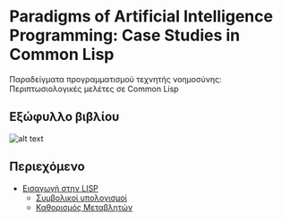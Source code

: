 # Paradigms of Artificial Intelligence Programming: Case Studies in Common Lisp
Παραδείγματα προγραμματισμού τεχνητής νοημοσύνης: Περιπτωσιολογικές μελέτες σε Common Lisp

## Εξώφυλλο βιβλίου
![alt text](https://images-na.ssl-images-amazon.com/images/I/51aMLUO8KLL._SX385_BO1,204,203,200_.jpg "Paradigms of Artificial Intelligence Programming: Case Studies in Common Lisp")

## Περιεχόμενο
- [Εισαγωγή στην LISP](./introduction-to-lisp)
    - [Συμβολικοί υπολογισμοί](./introduction-to-lisp/symbolic-computation.lisp)
    - [Καθορισμός Μεταβλητών](./introduction-to-lisp/variable-declaration.lisp)